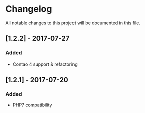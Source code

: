 # Changelog
All notable changes to this project will be documented in this file.

## [1.2.2] - 2017-07-27

### Added
- Contao 4 support & refactoring

## [1.2.1] - 2017-07-20

### Added
- PHP7 compatibility
